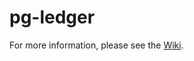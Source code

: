 # pg-ledger

For more information, please see the [Wiki](https://github.com/TobiasBengtsson/pg-ledger/wiki).
